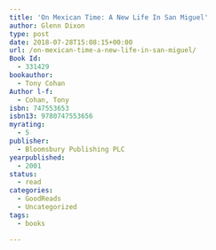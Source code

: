```yaml
---
title: 'On Mexican Time: A New Life In San Miguel'
author: Glenn Dixon
type: post
date: 2018-07-28T15:08:15+00:00
url: /on-mexican-time-a-new-life-in-san-miguel/
Book Id:
  - 331429
bookauthor:
  - Tony Cohan
Author l-f:
  - Cohan, Tony
isbn: 747553653
isbn13: 9780747553656
myrating:
  - 5
publisher:
  - Bloomsbury Publishing PLC
yearpublished:
  - 2001
status:
  - read
categories:
  - GoodReads
  - Uncategorized
tags:
  - books

---
```

